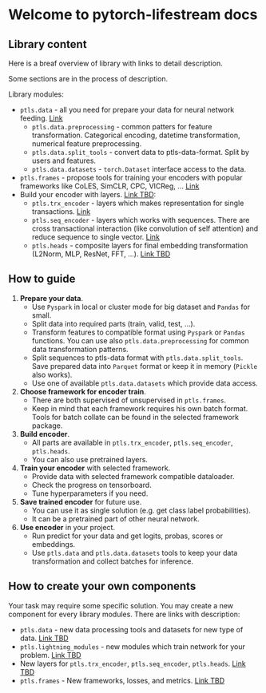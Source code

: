 # Welcome to pytorch-lifestream docs

## Library content

Here is a breaf overview of library with links to detail description.

Some sections are in the process of description.

Library modules:
 - `ptls.data` - all you need for prepare your data for neural network feeding. [Link](data_preparation.md)
   - `ptls.data.preprocessing` - common patters for feature transformation. 
   Categorical encoding, datetime transformation, numerical feature preprocessing.
   - `ptls.data.split_tools` - convert data to ptls-data-format. Split by users and features. 
   - `ptls.data.datasets` - `torch.Dataset` interface access to the data.
 - `ptls.frames` - propose tools for training your encoders with popular frameworks like 
 CoLES, SimCLR, CPC, VICReg, ... [Link](frames.md)
 - Build your encoder with layers. [Link TBD](#):
   - `ptls.trx_encoder` - layers which makes representation for single transactions. [Link](trx_encoder.md)
   - `ptls.seq_encoder` - layers which works with sequences.
   There are cross transactional interaction (like convolution of self attention) and reduce sequence to single vector.
   [Link](seq_encoder.md)
   - `ptls.heads` - composite layers for final embedding transformation (L2Norm, MLP, ResNet, FFT, ...). [Link TBD](#)

## How to guide

1. **Prepare your data**.
   - Use `Pyspark` in local or cluster mode for big dataset and `Pandas` for small.
   - Split data into required parts (train, valid, test, ...).
   - Transform features to compatible format using `Pyspark` or `Pandas` functions. 
   You can use also `ptls.data.preprocessing` for common data transformation patterns.
   - Split sequences to ptls-data format with `ptls.data.split_tools`. Save prepared data into `Parquet` format or 
   keep it in memory (`Pickle` also works).
   - Use one of available `ptls.data.datasets` which provide data access.
2. **Choose framework for encoder train**.
   - There are both supervised of unsupervised in `ptls.frames`.
   - Keep in mind that each framework requires his own batch format.
   Tools for batch collate can be found in the selected framework package.
3. **Build encoder**.
   - All parts are available in `ptls.trx_encoder`, `ptls.seq_encoder`, `ptls.heads`.
   - You can also use pretrained layers.
4. **Train your encoder** with selected framework.
   - Provide data with selected framework compatible dataloader. 
   - Check the progress on tensorboard.
   - Tune hyperparameters if you need.
5. **Save trained encoder** for future use.
   - You can use it as single solution (e.g. get class label probabilities).
   - It can be a pretrained part of other neural network.
6. **Use encoder** in your project.
   - Run predict for your data and get logits, probas, scores or embeddings. 
   - Use `ptls.data` and `ptls.data.datasets` tools to keep your data transformation and collect batches for inference.

## How to create your own components

Your task may require some specific solution. 
You may create a new component for every library modules. 
There are links with description:
 - `ptls.data` - new data processing tools and datasets for new type of data. [Link TBD](#)
 - `ptls.lightning_modules` - new modules which train network for your problem. [Link TBD](#)
 - New layers for `ptls.trx_encoder`, `ptls.seq_encoder`, `ptls.heads`. [Link TBD](#)
 - `ptls.frames` - New frameworks, losses, and metrics. [Link TBD](#)

